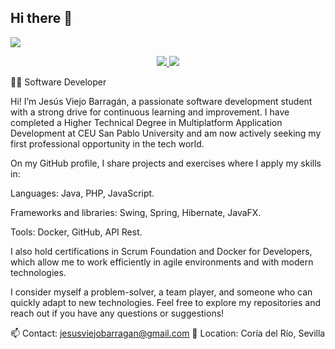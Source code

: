 ## Hi there 👋

<img src="https://i.imgur.com/4g4YaWh.png">

<p align="center">	
  <a target="_blank" href="https://www.linkedin.com/in/jesús-viejo-barragán-a1513033b/">
    <img src="https://img.shields.io/badge/-LinkedIn-0077B5?style=for-the-badge&logo=Linkedin&logoColor=white">
  </a>
  <a target="_blank" href="https://mail.google.com/mail/?view=cm&fs=1&to=jesusviejobarragan@gmail.com">
    <img src="https://img.shields.io/badge/-Gmail-D14836?style=for-the-badge&logo=Gmail&logoColor=white">
  </a>
</p>

<p>
  👨‍💻 Software Developer

Hi! I’m Jesús Viejo Barragán, a passionate software development student with a strong drive for continuous learning and improvement. I have completed a Higher Technical Degree in Multiplatform Application Development at CEU San Pablo University and am now actively seeking my first professional opportunity in the tech world.

On my GitHub profile, I share projects and exercises where I apply my skills in:

Languages: Java, PHP, JavaScript.

Frameworks and libraries: Swing, Spring, Hibernate, JavaFX.

Tools: Docker, GitHub, API Rest.

I also hold certifications in Scrum Foundation and Docker for Developers, which allow me to work efficiently in agile environments and with modern technologies.

I consider myself a problem-solver, a team player, and someone who can quickly adapt to new technologies. Feel free to explore my repositories and reach out if you have any questions or suggestions!

📫 Contact: jesusviejobarragan@gmail.com
📍 Location: Coría del Río, Sevilla
</p>

<!--
**JesusViejoBarragan/JesusViejoBarragan** is a ✨ _special_ ✨ repository because its `README.md` (this file) appears on your GitHub profile.

Here are some ideas to get you started:

- 🔭 I’m currently working on ...
- 🌱 I’m currently learning ...
- 👯 I’m looking to collaborate on ...
- 🤔 I’m looking for help with ...
- 💬 Ask me about ...
- 📫 How to reach me: ...
- 😄 Pronouns: ...
- ⚡ Fun fact: ...
-->
